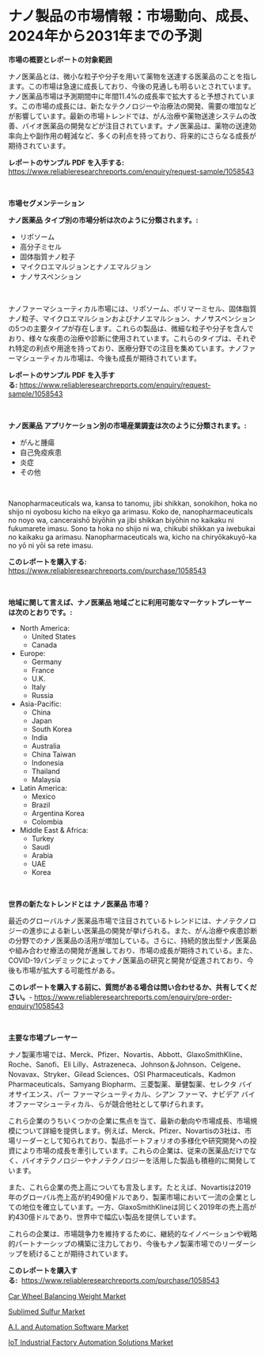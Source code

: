 <p><h1>ナノ製品の市場情報：市場動向、成長、2024年から2031年までの予測</h1></p><p><strong>市場の概要とレポートの対象範囲</strong></p>
<p><p>ナノ医薬品とは、微小な粒子や分子を用いて薬物を送達する医薬品のことを指します。この市場は急速に成長しており、今後の見通しも明るいとされています。ナノ医薬品市場は予測期間中に年間11.4%の成長率で拡大すると予想されています。この市場の成長には、新たなテクノロジーや治療法の開発、需要の増加などが影響しています。最新の市場トレンドでは、がん治療や薬物送達システムの改善、バイオ医薬品の開発などが注目されています。ナノ医薬品は、薬物の送達効率向上や副作用の軽減など、多くの利点を持っており、将来的にさらなる成長が期待されています。</p></p>
<p><strong>レポートのサンプル PDF を入手する:</strong> <a href="https://www.reliableresearchreports.com/enquiry/request-sample/1058543">https://www.reliableresearchreports.com/enquiry/request-sample/1058543</a></p>
<p>&nbsp;</p>
<p><strong>市場セグメンテーション</strong></p>
<p><strong>ナノ医薬品 タイプ別の市場分析は次のように分類されます。:</strong></p>
<p><ul><li>リポソーム</li><li>高分子ミセル</li><li>固体脂質ナノ粒子</li><li>マイクロエマルジョンとナノエマルジョン</li><li>ナノサスペンション</li></ul></p>
<p>&nbsp;</p>
<p><p>ナノファーマシューティカル市場には、リポソーム、ポリマーミセル、固体脂質ナノ粒子、マイクロエマルションおよびナノエマルション、ナノサスペンションの5つの主要タイプが存在します。これらの製品は、微細な粒子や分子を含んでおり、様々な疾患の治療や診断に使用されています。これらのタイプは、それぞれ特定の利点や用途を持っており、医療分野での注目を集めています。ナノファーマシューティカル市場は、今後も成長が期待されています。</p></p>
<p><strong>レポートのサンプル PDF を入手する:</strong>&nbsp;<a href="https://www.reliableresearchreports.com/enquiry/request-sample/1058543">https://www.reliableresearchreports.com/enquiry/request-sample/1058543</a></p>
<p>&nbsp;</p>
<p><strong> ナノ医薬品 アプリケーション別の市場産業調査は次のように分類されます。:</strong></p>
<p><ul><li>がんと腫瘍</li><li>自己免疫疾患</li><li>炎症</li><li>その他</li></ul></p>
<p>&nbsp;</p>
<p><p>Nanopharmaceuticals wa, kansa to tanomu, jibi shikkan, sonokihon, hoka no shijo ni oyobosu kicho na eikyo ga arimasu. Koko de, nanopharmaceuticals no noyo wa, canceraishō biyōhin ya jibi shikkan biyōhin no kaikaku ni fukumarete imasu. Sono ta hoka no shijo ni wa, chikubi shikkan ya iwebukai no kaikaku ga arimasu. Nanopharmaceuticals wa, kicho na chiryōkakuyō-ka no yō ni yōi sa rete imasu.</p></p>
<p><strong>このレポートを購入する:</strong>&nbsp; <a href="https://www.reliableresearchreports.com/purchase/1058543">https://www.reliableresearchreports.com/purchase/1058543</a></p>
<p>&nbsp;</p>
<p><strong>地域に関して言えば、ナノ医薬品 地域ごとに利用可能なマーケットプレーヤーは次のとおりです。:</strong></p>
<p><ul>
    <li>
        North America:
        <ul>
            <li>United States</li>
            <li>Canada</li>
        </ul>
    </li>
    <li>
        Europe:
        <ul>
            <li>Germany</li>
            <li>France</li>
            <li>U.K.</li>
            <li>Italy</li>
            <li>Russia</li>
        </ul>
    </li>
    <li>
        Asia-Pacific:
        <ul>
            <li>China</li>
            <li>Japan</li>
            <li>South Korea</li>
            <li>India</li>
            <li>Australia</li>
            <li>China Taiwan</li>
            <li>Indonesia</li>
            <li>Thailand</li>
            <li>Malaysia</li>
        </ul>
    </li>
    <li>
        Latin America:
        <ul>
            <li>Mexico</li>
            <li>Brazil</li>
            <li>Argentina Korea</li>
            <li>Colombia</li>
        </ul>
    </li>
    <li>
        Middle East & Africa:
        <ul>
            <li>Turkey</li>
            <li>Saudi</li>
            <li>Arabia</li>
            <li>UAE</li>
            <li>Korea</li>
        </ul>
    </li>
    </ul></p>
<p>&nbsp;</p>
<p><strong>世界の新たなトレンドとは ナノ医薬品 市場？</strong></p>
<p><p>最近のグローバルナノ医薬品市場で注目されているトレンドには、ナノテクノロジーの進歩による新しい医薬品の開発が挙げられる。また、がん治療や疾患診断の分野でのナノ医薬品の活用が増加している。さらに、持続的放出型ナノ医薬品や組み合わせ療法の開発が進展しており、市場の成長が期待されている。また、COVID-19パンデミックによってナノ医薬品の研究と開発が促進されており、今後も市場が拡大する可能性がある。</p></p>
<p><strong>このレポートを購入する前に、質問がある場合は問い合わせるか、共有してください。</strong>- <a href="https://www.reliableresearchreports.com/enquiry/pre-order-enquiry/1058543">https://www.reliableresearchreports.com/enquiry/pre-order-enquiry/1058543</a></p>
<p>&nbsp;</p>
<p><strong>主要な市場プレーヤー</strong></p>
<p><p>ナノ製薬市場では、Merck、Pfizer、Novartis、Abbott、GlaxoSmithKline、Roche、Sanofi、Eli Lilly、Astrazeneca、Johnson＆Johnson、Celgene、Novavax、Stryker、Gilead Sciences、OSI Pharmaceuticals、Kadmon Pharmaceuticals、Samyang Biopharm、三菱製薬、華健製薬、セレクタ バイオサイエンス、パー ファーマシューティカル、シアン ファーマ、ナビデア バイオファーマシューティカル、らが競合他社として挙げられます。</p><p>これら企業のうちいくつかの企業に焦点を当て、最新の動向や市場成長、市場規模について詳細を提供します。例えば、Merck、Pfizer、Novartisの3社は、市場リーダーとして知られており、製品ポートフォリオの多様化や研究開発への投資により市場の成長を牽引しています。これらの企業は、従来の医薬品だけでなく、バイオテクノロジーやナノテクノロジーを活用した製品も積極的に開発しています。</p><p>また、これら企業の売上高についても言及します。たとえば、Novartisは2019年のグローバル売上高が約490億ドルであり、製薬市場において一流の企業としての地位を確立しています。一方、GlaxoSmithKlineは同じく2019年の売上高が約430億ドルであり、世界中で幅広い製品を提供しています。</p><p>これらの企業は、市場競争力を維持するために、継続的なイノベーションや戦略的パートナーシップの構築に注力しており、今後もナノ製薬市場でのリーダーシップを続けることが期待されています。</p></p>
<p><strong>このレポートを購入する:</strong>&nbsp;&nbsp;<a href="https://www.reliableresearchreports.com/purchase/1058543">https://www.reliableresearchreports.com/purchase/1058543</a></p>
<p><p><a href="https://lydian-appliance-61d.notion.site/Car-Wheel-Balancing-Weight-Market-Challenges-Opportunities-and-Growth-Drivers-and-Major-Market-Pl-9adae33f4b2547ea8648de957b1121d0">Car Wheel Balancing Weight Market</a></p><p><a href="https://github.com/Sherrillcrooksxa8i18ucf2m/Market-Research-Report-List-1/blob/main/sublimed-sulfur-market.md">Sublimed Sulfur Market</a></p><p><a href="https://view.publitas.com/reportprime-1/ai-and-automation-software-market-size-evaluating-its-market-trends-growth-and-projections-2023-2030/">A.I. and Automation Software Market</a></p><p><a href="https://view.publitas.com/reportprime-1/decoding-the-iot-industrial-factory-automation-solutions-market-a-deep-dive-into-the-latest-market-trends-market-segmentation-and-competitive-analysis/">IoT Industrial Factory Automation Solutions Market</a></p></p>